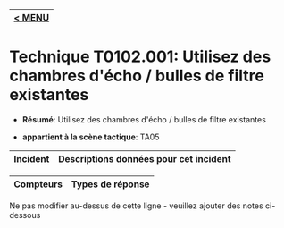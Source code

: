|[< MENU](../../README.md)|
|---|
# Technique T0102.001: Utilisez des chambres d'écho / bulles de filtre existantes

* **Résumé**: Utilisez des chambres d'écho / bulles de filtre existantes

* **appartient à la scène tactique**: TA05


|Incident |Descriptions données pour cet incident |
|-------- |-------------------- |



|Compteurs |Types de réponse |
|-------- |-------------- |


Ne pas modifier au-dessus de cette ligne - veuillez ajouter des notes ci-dessous